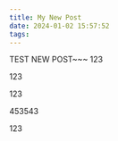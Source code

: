 ```yaml
---
title: My New Post
date: 2024-01-02 15:57:52
tags:
---
```

TEST NEW POST~~~
123



123

123


453543


123